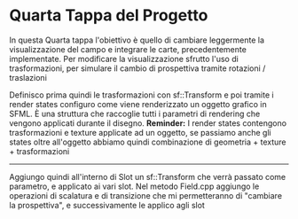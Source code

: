 # Quarta Tappa del Progetto

In questa Quarta tappa l'obiettivo è quello di cambiare leggermente la visualizzazione del campo e integrare le carte, precedentemente implementate. Per modificare la visualizzazione sfrutto l'uso di trasformazioni, per simulare il cambio di prospettiva tramite rotazioni / traslazioni

Definisco prima quindi le trasformazioni con sf::Transform e poi tramite i render states configuro come viene renderizzato un oggetto grafico in SFML. È una struttura che raccoglie tutti i parametri di rendering che vengono applicati durante il disegno.
**Reminder:** I render states contengono trasformazioni e texture applicate ad un oggetto, se passiamo anche gli states oltre all'oggetto abbiamo quindi combinazione di geometria + texture + trasformazioni

---

Aggiungo quindi all'interno  di Slot un sf::Transform che verrà passato come parametro, e applicato ai vari slot.
Nel metodo Field.cpp aggiungo le operazioni di scalatura e di transizione che mi permetteranno di "cambiare la prospettiva", e successivamente le applico agli slot 
